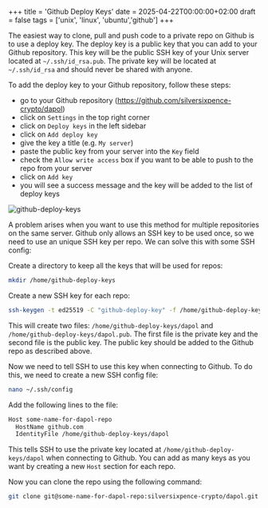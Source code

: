 +++
title = 'Github Deploy Keys'
date = 2025-04-22T00:00:00+02:00
draft = false
tags = ['unix', 'linux', 'ubuntu','github']
+++

The easiest way to clone, pull and push code to a private repo on Github is to use a deploy key. The deploy key is a public key that you can add to your Github repository. This key will be the public SSH key of your Unix server located at `~/.ssh/id_rsa.pub`. The private key will be located at `~/.ssh/id_rsa` and should never be shared with anyone.

To add the deploy key to your Github repository, follow these steps:

- go to your Github repository (<https://github.com/silversixpence-crypto/dapol>)
- click on `Settings` in the top right corner
- click on `Deploy keys` in the left sidebar
- click on `Add deploy key`
- give the key a title (e.g. `My server`)
- paste the public key from your server into the `Key` field
- check the `Allow write access` box if you want to be able to push to the repo from your server
- click on `Add key`
- you will see a success message and the key will be added to the list of deploy keys

![github-deploy-keys](/images/github-deploy-keys.png)

A problem arises when you want to use this method for multiple repositories on the same server. Github only allows an SSH key to be used once, so we need to use an unique SSH key per repo. We can solve this with some SSH config:

Create a directory to keep all the keys that will be used for repos:

```bash
mkdir /home/github-deploy-keys
```

Create a new SSH key for each repo:

```bash
ssh-keygen -t ed25519 -C "github-deploy-key" -f /home/github-deploy-keys/dapol
```

This will create two files: `/home/github-deploy-keys/dapol` and `/home/github-deploy-keys/dapol.pub`. The first file is the private key and the second file is the public key. The public key should be added to the Github repo as described above.

Now we need to tell SSH to use this key when connecting to Github. To do this, we need to create a new SSH config file:

```bash
nano ~/.ssh/config
```

Add the following lines to the file:

```bash
Host some-name-for-dapol-repo
  HostName github.com
  IdentityFile /home/github-deploy-keys/dapol
```

This tells SSH to use the private key located at `/home/github-deploy-keys/dapol` when connecting to Github. You can add as many keys as you want by creating a new `Host` section for each repo.

Now you can clone the repo using the following command:

```bash
git clone git@some-name-for-dapol-repo:silversixpence-crypto/dapol.git
```
